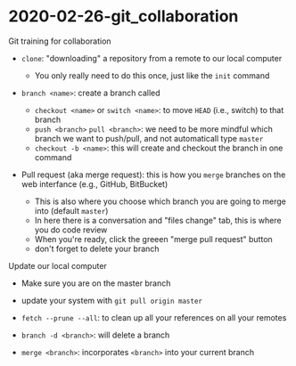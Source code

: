 # 2020-02-26-git_collaboration
Git training for collaboration

- `clone`: "downloading" a repository from a remote to our local computer
  - You only really need to do this once, just like the `init` command
- `branch <name>`: create a branch called <name>
  - `checkout <name>` or `switch <name>`: to move `HEAD` (i.e., switch) to that branch
  - `push <branch>` `pull <branch>`: we need to be more mindful which branch we want to push/pull, and not automaticall type `master`
  - `checkout -b <name>`: this will create and checkout the branch in one command

- Pull request (aka merge request): this is how you `merge` branches on the web interfance (e.g., GitHub, BitBucket)
  - This is also where you choose which branch you are going to merge into (default `master`)
  - In here there is a conversation and "files change" tab, this is where you do code review
  - When you're ready, click the greeen "merge pull request" button
  - don't forget to delete your branch

Update our local computer

- Make sure you are on the master branch
- update your system with `git pull origin master`
- `fetch --prune --all`: to clean up all your references on all your remotes
- `branch -d <branch>`: will delete a branch

- `merge <branch>`: incorporates `<branch>` into your current branch


